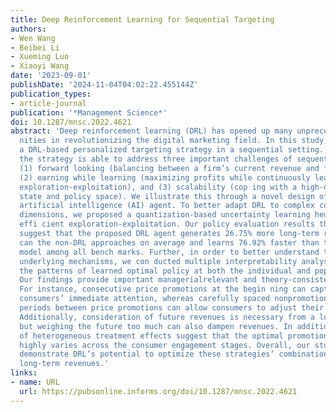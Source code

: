 ```yaml
---
title: Deep Reinforcement Learning for Sequential Targeting
authors:
- Wen Wang
- Beibei Li
- Xueming Luo
- Xiaoyi Wang
date: '2023-09-01'
publishDate: '2024-11-04T04:02:22.455144Z'
publication_types:
- article-journal
publication: '*Management Science*'
doi: 10.1287/mnsc.2022.4621
abstract: 'Deep reinforcement learning (DRL) has opened up many unprecedented opportu­
  nities in revolutionizing the digital marketing field. In this study, we designed
  a DRL-based personalized targeting strategy in a sequential setting. We show that
  the strategy is able to address three important challenges of sequential targeting:
  (1) forward looking (balancing between a firm’s current revenue and future revenues),
  (2) earning while learning (maximizing profits while continuously learning through
  exploration-exploitation), and (3) scalability (cop­ ing with a high-dimensional
  state and policy space). We illustrate this through a novel design of a DRL-based
  artificial intelligence (AI) agent. To better adapt DRL to complex consumer behavior
  dimensions, we proposed a quantization-based uncertainty learning heuristic for
  effi­ cient exploration-exploitation. Our policy evaluation results through simulation
  suggest that the proposed DRL agent generates 26.75% more long-term revenues than
  can the non-DRL approaches on average and learns 76.92% faster than the second fastest
  model among all bench­ marks. Further, in order to better understand the potential
  underlying mechanisms, we con­ ducted multiple interpretability analyses to explain
  the patterns of learned optimal policy at both the individual and population levels.
  Our findings provide important managerialrelevant and theory-consistent insights.
  For instance, consecutive price promotions at the begin­ ning can capture price-sensitive
  consumers’ immediate attention, whereas carefully spaced nonpromotional “cooldown”
  periods between price promotions can allow consumers to adjust their reference points.
  Additionally, consideration of future revenues is necessary from a longterm horizon,
  but weighing the future too much can also dampen revenues. In addition, analy­ ses
  of heterogeneous treatment effects suggest that the optimal promotion sequence pattern
  highly varies across the consumer engagement stages. Overall, our study results
  demonstrate DRL’s potential to optimize these strategies’ combination to maximize
  long-term revenues.'
links:
- name: URL
  url: https://pubsonline.informs.org/doi/10.1287/mnsc.2022.4621
---
```

